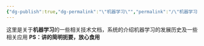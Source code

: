 ```yaml
---
{"dg-publish":true,"dg-permalink":"\"机器学习\"","permalink":"/\"机器学习\"/","dgPassFrontmatter":true,"created":"2024-01-27T01:30:27.922+08:00","updated":"2024-06-25T22:13:49.049+08:00"}
---
```


这里是关于**机器学习**的一些相关技术文档，系统的介绍机器学习的发展历史及一些相关应用
**PS：讲的简明扼要，放心食用**
